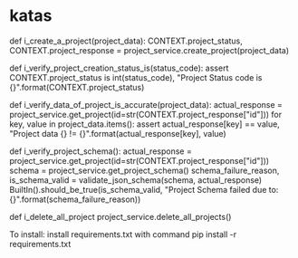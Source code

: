 # katas

def i_create_a_project(project_data):
    CONTEXT.project_status, CONTEXT.project_response = project_service.create_project(project_data)


def i_verify_project_creation_status_is(status_code):
    assert CONTEXT.project_status is int(status_code), "Project Status code is {}".format(CONTEXT.project_status)


def i_verify_data_of_project_is_accurate(project_data):
    actual_response = project_service.get_project(id=str(CONTEXT.project_response["id"]))
    for key, value in project_data.items():
        assert actual_response[key] == value, "Project data {} != {}".format(actual_response[key], value)


def i_verify_project_schema():
    actual_response = project_service.get_project(id=str(CONTEXT.project_response["id"]))
    schema = project_service.get_project_schema()
    schema_failure_reason, is_schema_valid = validate_json_schema(schema, actual_response)
    BuiltIn().should_be_true(is_schema_valid, "Project Schema failed due to: {}".format(schema_failure_reason))


def i_delete_all_project
    project_service.delete_all_projects()
    
    
    
To install:
install requirements.txt with command
pip install -r requirements.txt
